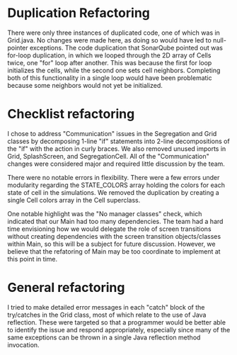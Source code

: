 # Duplication Refactoring

There were only three instances of duplicated code, one of which was in Grid.java. No changes were made here, as doing so would have led to null-pointer exceptions. The code duplication that SonarQube pointed out was for-loop duplication, in which we looped through the 2D array of Cells twice, one "for" loop after another. This was because the first for loop initializes the cells, while the second one sets cell neighbors. Completing both of this functionality in a single loop would have been problematic because some neighbors would not yet be initialized. 

# Checklist refactoring 

I chose to address "Communication" issues in the Segregation and Grid classes by decomposing 1-line "if" statements into 2-line decompositions of the "if" with the action in curly braces. We also removed unused imports in Grid, SplashScreen, and SegregationCell. All of the "Communication" changes were considered major and required little discussion by the team. 

There were no notable errors in flexibility. There were a few errors under modularity regarding the STATE_COLORS array holding the colors for each state of cell in the simulations. We removed the duplication by creating a single Cell colors array in the Cell superclass. 

One notable highlight was the "No manager classes" check, which indicated that our Main had too many dependencies. The team had a hard time envisioning how we would delegate the role of screen transitions without creating dependencies with the screen transition objects/classes within Main, so this will be a subject for future discussion. However, we believe that the refatoring of Main may be too coordinate to implement at this point in time. 

# General refactoring

I tried to make detailed error messages in each "catch" block of the try/catches in the Grid class, most of which relate to the use of Java reflection. These were targeted so that a programmer would be better able to identify the issue and respond appropriately, especially since many of the same exceptions can be thrown in a single Java reflection method invocation. 